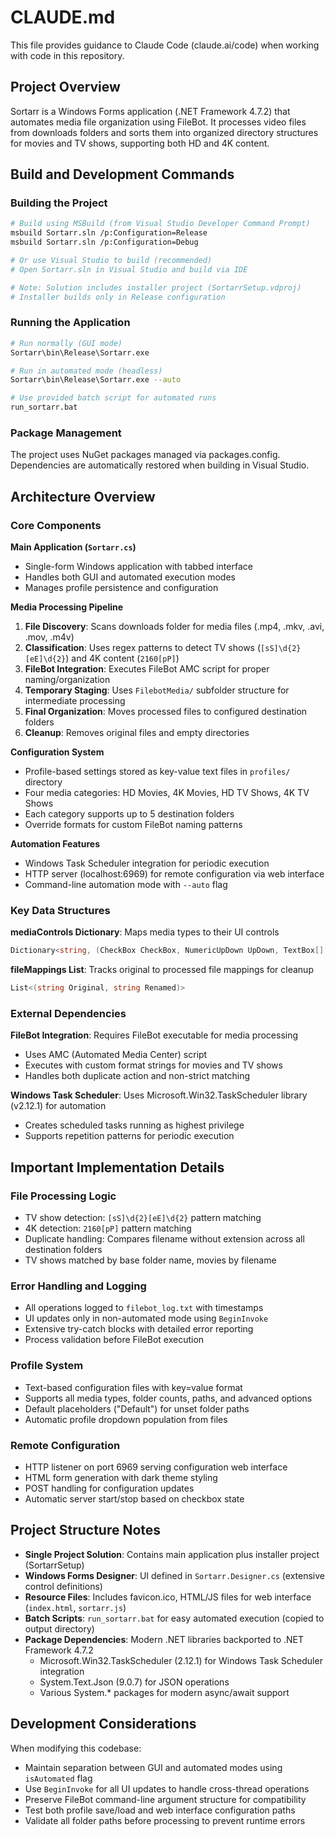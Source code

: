 # CLAUDE.md

This file provides guidance to Claude Code (claude.ai/code) when working with code in this repository.

## Project Overview

Sortarr is a Windows Forms application (.NET Framework 4.7.2) that automates media file organization using FileBot. It processes video files from downloads folders and sorts them into organized directory structures for movies and TV shows, supporting both HD and 4K content.

## Build and Development Commands

### Building the Project
```bash
# Build using MSBuild (from Visual Studio Developer Command Prompt)
msbuild Sortarr.sln /p:Configuration=Release
msbuild Sortarr.sln /p:Configuration=Debug

# Or use Visual Studio to build (recommended)
# Open Sortarr.sln in Visual Studio and build via IDE

# Note: Solution includes installer project (SortarrSetup.vdproj)
# Installer builds only in Release configuration
```

### Running the Application
```bash
# Run normally (GUI mode)
Sortarr\bin\Release\Sortarr.exe

# Run in automated mode (headless)
Sortarr\bin\Release\Sortarr.exe --auto

# Use provided batch script for automated runs
run_sortarr.bat
```

### Package Management
The project uses NuGet packages managed via packages.config. Dependencies are automatically restored when building in Visual Studio.

## Architecture Overview

### Core Components

**Main Application (`Sortarr.cs`)**
- Single-form Windows application with tabbed interface
- Handles both GUI and automated execution modes
- Manages profile persistence and configuration

**Media Processing Pipeline**
1. **File Discovery**: Scans downloads folder for media files (.mp4, .mkv, .avi, .mov, .m4v)
2. **Classification**: Uses regex patterns to detect TV shows (`[sS]\d{2}[eE]\d{2}`) and 4K content (`2160[pP]`)
3. **FileBot Integration**: Executes FileBot AMC script for proper naming/organization
4. **Temporary Staging**: Uses `FilebotMedia/` subfolder structure for intermediate processing
5. **Final Organization**: Moves processed files to configured destination folders
6. **Cleanup**: Removes original files and empty directories

**Configuration System**
- Profile-based settings stored as key-value text files in `profiles/` directory
- Four media categories: HD Movies, 4K Movies, HD TV Shows, 4K TV Shows
- Each category supports up to 5 destination folders
- Override formats for custom FileBot naming patterns

**Automation Features**
- Windows Task Scheduler integration for periodic execution
- HTTP server (localhost:6969) for remote configuration via web interface
- Command-line automation mode with `--auto` flag

### Key Data Structures

**mediaControls Dictionary**: Maps media types to their UI controls
```csharp
Dictionary<string, (CheckBox CheckBox, NumericUpDown UpDown, TextBox[] TextBoxes, Button[] BrowseButtons, Label LocationLabel)>
```

**fileMappings List**: Tracks original to processed file mappings for cleanup
```csharp
List<(string Original, string Renamed)>
```

### External Dependencies

**FileBot Integration**: Requires FileBot executable for media processing
- Uses AMC (Automated Media Center) script
- Executes with custom format strings for movies and TV shows
- Handles both duplicate action and non-strict matching

**Windows Task Scheduler**: Uses Microsoft.Win32.TaskScheduler library (v2.12.1) for automation
- Creates scheduled tasks running as highest privilege
- Supports repetition patterns for periodic execution

## Important Implementation Details

### File Processing Logic
- TV show detection: `[sS]\d{2}[eE]\d{2}` pattern matching
- 4K detection: `2160[pP]` pattern matching
- Duplicate handling: Compares filename without extension across all destination folders
- TV shows matched by base folder name, movies by filename

### Error Handling and Logging
- All operations logged to `filebot_log.txt` with timestamps
- UI updates only in non-automated mode using `BeginInvoke`
- Extensive try-catch blocks with detailed error reporting
- Process validation before FileBot execution

### Profile System
- Text-based configuration files with key=value format
- Supports all media types, folder counts, paths, and advanced options
- Default placeholders ("Default") for unset folder paths
- Automatic profile dropdown population from files

### Remote Configuration
- HTTP listener on port 6969 serving configuration web interface
- HTML form generation with dark theme styling
- POST handling for configuration updates
- Automatic server start/stop based on checkbox state

## Project Structure Notes

- **Single Project Solution**: Contains main application plus installer project (SortarrSetup)
- **Windows Forms Designer**: UI defined in `Sortarr.Designer.cs` (extensive control definitions)
- **Resource Files**: Includes favicon.ico, HTML/JS files for web interface (`index.html`, `sortarr.js`)
- **Batch Scripts**: `run_sortarr.bat` for easy automated execution (copied to output directory)
- **Package Dependencies**: Modern .NET libraries backported to .NET Framework 4.7.2
  - Microsoft.Win32.TaskScheduler (2.12.1) for Windows Task Scheduler integration
  - System.Text.Json (9.0.7) for JSON operations
  - Various System.* packages for modern async/await support

## Development Considerations

When modifying this codebase:
- Maintain separation between GUI and automated modes using `isAutomated` flag
- Use `BeginInvoke` for all UI updates to handle cross-thread operations
- Preserve FileBot command-line argument structure for compatibility
- Test both profile save/load and web interface configuration paths
- Validate all folder paths before processing to prevent runtime errors